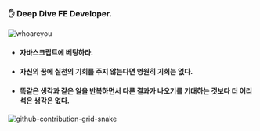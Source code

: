  ### ✋ Deep Dive FE Developer. 

![whoareyou](https://github.com/ivanselah/ivanselah/assets/78192018/b6ae0a0f-cc06-4222-8ea8-d8e11a2a35b1)

- #### 자바스크립트에 베팅하라.
- #### 자신의 꿈에 실천의 기회를 주지 않는다면 영원히 기회는 없다.
- #### 똑같은 생각과 같은 일을 반복하면서 다른 결과가 나오기를 기대하는 것보다 더 어리석은 생각은 없다.

![github-contribution-grid-snake](https://user-images.githubusercontent.com/89845641/218791674-c52db856-24d2-429f-8867-170c365730d1.svg)
